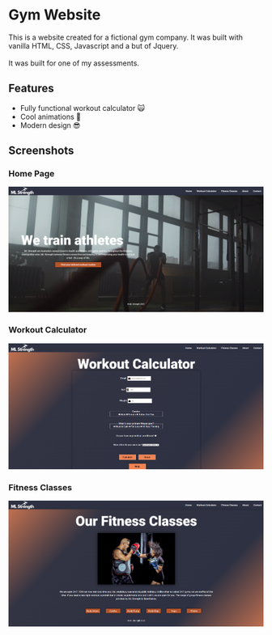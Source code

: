 # Gym Website

This is a website created for a fictional gym company. It was built with vanilla HTML, CSS, Javascript and a but of Jquery.
<br><br> It was built for one of my assessments.

## Features
* Fully functional workout calculator 🙀
* Cool animations 🤩
* Modern design 😎

## Screenshots

### Home Page
![Home Page](https://github.com/NeoFoxxo/gym-website/blob/master/gym-ss1.png)

### Workout Calculator
![Home Page](https://github.com/NeoFoxxo/gym-website/blob/master/gym-ss2.png)

### Fitness Classes
![Home Page](https://github.com/NeoFoxxo/gym-website/blob/master/gym-ss3.png)
